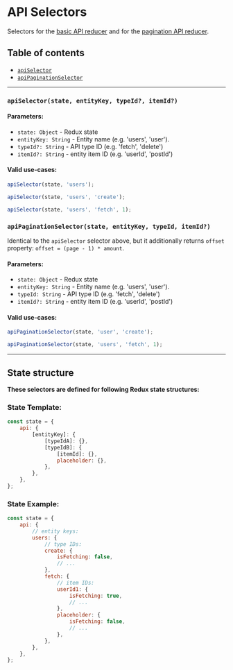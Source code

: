 # API Selectors

Selectors for the [basic API reducer](/src/reducers/api/basic/README.md) and for the [pagination API reducer](/src/reducers/api/pagination/README.md).

## Table of contents

-   [`apiSelector`](#api-selector)
-   [`apiPaginationSelector`](#api-pagination-selector)

---

### <a name="api-selector"></a>`apiSelector(state, entityKey, typeId?, itemId?)`

#### Parameters:

-   `state: Object` - Redux state
-   `entityKey: String` - Entity name (e.g. 'users', 'user').
-   `typeId?: String` - API type ID (e.g. 'fetch', 'delete')
-   `itemId?: String` - entity item ID (e.g. 'userId', 'postId')

#### Valid use-cases:

```js
apiSelector(state, 'users');

apiSelector(state, 'users', 'create');

apiSelector(state, 'users', 'fetch', 1);
```

### <a name="api-pagination-selector"></a>`apiPaginationSelector(state, entityKey, typeId, itemId?)`

Identical to the `apiSelector` selector above, but it additionally returns `offset` property: `offset = (page - 1) * amount`.

#### Parameters:

-   `state: Object` - Redux state
-   `entityKey: String` - Entity name (e.g. 'users', 'user').
-   `typeId: String` - API type ID (e.g. 'fetch', 'delete')
-   `itemId?: String` - entity item ID (e.g. 'userId', 'postId')

#### Valid use-cases:

```js
apiPaginationSelector(state, 'user', 'create');

apiPaginationSelector(state, 'users', 'fetch', 1);
```

---

## State structure

**These selectors are defined for following Redux state structures:**

### State Template:

```js
const state = {
    api: {
        [entityKey]: {
            [typeIdA]: {},
            [typeIdB]: {
                [itemId]: {},
                placeholder: {},
            },
        },
    },
};
```

### State Example:

```js
const state = {
    api: {
        // entity keys:
        users: {
            // type IDs:
            create: {
                isFetching: false,
                // ...
            },
            fetch: {
                // item IDs:
                userId1: {
                    isFetching: true,
                    // ...
                },
                placeholder: {
                    isFetching: false,
                    // ...
                },
            },
        },
    },
};
```
